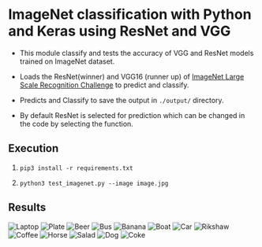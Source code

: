 # ImageNet classification with Python and Keras using ResNet and VGG

* This module classify and tests the accuracy of VGG and ResNet models trained on ImageNet dataset.

* Loads the ResNet(winner) and VGG16 (runner up) of [ImageNet Large Scale Recognition Challenge](http://www.image-net.org/challenges/LSVRC/) to predict and classify.

* Predicts and Classify to save the output in ```./output/``` directory.

* By default ResNet is selected for prediction which can be changed in the code by selecting the function.

## Execution
1. ```pip3 install -r requirements.txt ```

2. ```python3 test_imagenet.py --image image.jpg```

## Results

![Laptop]('output/laptop.jpg')
![Plate]('output/plate.jpg')
![Beer]('output/beer.jpg')
![Bus]('output/bus.jpeg')
![Banana]('output/banana.jpg')
![Boat]('output/boat.jpeg')
![Car]('output/car.jpg')
![Rikshaw]('output/rikshaw.jpg')
![Coffee]('output/cup.jpeg')
![Horse]('output/horse.jpg')
![Salad]('output/salad.jpeg')
![Dog]('output/dog.jpeg')
![Coke]('output/coke.jpg')